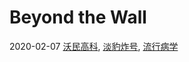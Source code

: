 ﻿# Beyond the Wall

2020-02-07 [沃民高科](https://github.com/markmeloon/GFW/tree/master/2020/2020-02-07_%E6%B2%83%E6%B0%91%E9%AB%98%E7%A7%91), [淡豹炸号](https://github.com/markmeloon/GFW/tree/master/2020/2020-02-07_%E6%B7%A1%E8%B1%B9%E7%82%B8%E5%8F%B7), [流行病学](https://github.com/markmeloon/GFW/tree/master/2020/2020-02-07_%E6%B5%81%E8%A1%8C%E7%97%85%E5%AD%A6)  
